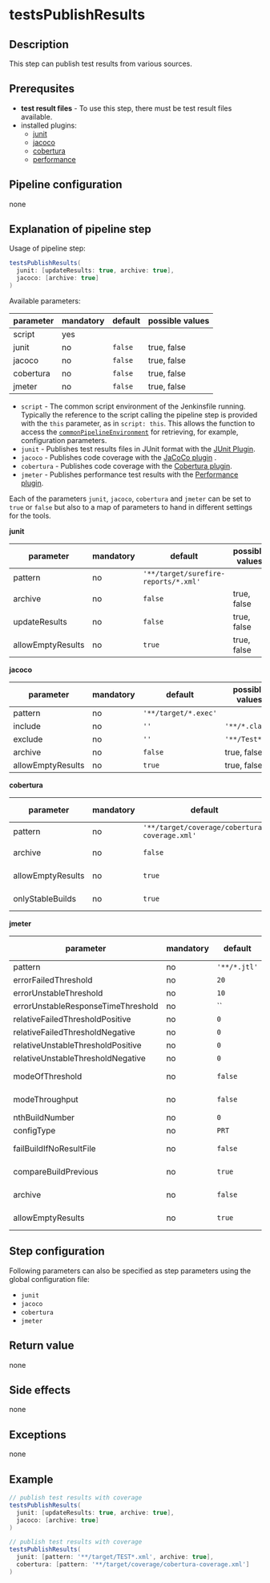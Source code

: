 # testsPublishResults

## Description

This step can publish test results from various sources.

## Prerequsites

* **test result files** - To use this step, there must be test result files available.
* installed plugins:
  * [junit](https://plugins.jenkins.io/junit)
  * [jacoco](https://plugins.jenkins.io/jacoco)
  * [cobertura](https://plugins.jenkins.io/cobertura)
  * [performance](https://plugins.jenkins.io/performance)

## Pipeline configuration

none

## Explanation of pipeline step

Usage of pipeline step:

```groovy
testsPublishResults(
  junit: [updateResults: true, archive: true],
  jacoco: [archive: true]
)
```

Available parameters:

| parameter | mandatory | default | possible values |
| ----------|-----------|---------|-----------------|
| script | yes | | |
| junit | no | `false` | true, false |
| jacoco | no | `false` | true, false |
| cobertura | no | `false` | true, false |
| jmeter | no | `false` | true, false |

* `script` - The common script environment of the Jenkinsfile running.
    Typically the reference to the script calling the pipeline step is provided
    with the `this` parameter, as in `script: this`.
    This allows the function to access the [`commonPipelineEnvironment`](commonPipelineEnvironment.md)
    for retrieving, for example, configuration parameters.
* `junit` - Publishes test results files in JUnit format with the [JUnit Plugin](https://plugins.jenkins.io/junit).
* `jacoco` - Publishes code coverage with the [JaCoCo plugin](https://plugins.jenkins.io/jacoco) .
* `cobertura` - Publishes code coverage with the [Cobertura plugin](https://plugins.jenkins.io/cobertura).
* `jmeter` - Publishes performance test results with the [Performance plugin](https://plugins.jenkins.io/performance).

Each of the parameters `junit`, `jacoco`, `cobertura` and `jmeter` can be set to `true` or `false` but also to a map of parameters to hand in different settings for the tools.

**junit**

| parameter | mandatory | default | possible values |
| ----------|-----------|---------|-----------------|
| pattern | no | `'**/target/surefire-reports/*.xml'` |  |
| archive | no | `false` | true, false |
| updateResults | no | `false` | true, false |
| allowEmptyResults | no | `true` | true, false |

**jacoco**

| parameter | mandatory | default | possible values |
| ----------|-----------|---------|-----------------|
| pattern | no | `'**/target/*.exec'` |  |
| include | no | `''` | `'**/*.class'` |
| exclude | no | `''` | `'**/Test*'` |
| archive | no | `false` | true, false |
| allowEmptyResults | no | `true` | true, false |

**cobertura**

| parameter | mandatory | default | possible values |
| ----------|-----------|---------|-----------------|
| pattern | no | `'**/target/coverage/cobertura-coverage.xml'` |  |
| archive | no | `false` | true, false |
| allowEmptyResults | no | `true` | true, false |
| onlyStableBuilds | no | `true` | true, false |

**jmeter**

| parameter | mandatory | default | possible values |
| ----------|-----------|---------|-----------------|
| pattern | no | `'**/*.jtl'` |  |
| errorFailedThreshold | no | `20` |  |
| errorUnstableThreshold | no | `10` |  |
| errorUnstableResponseTimeThreshold | no | `` |  |
| relativeFailedThresholdPositive | no | `0` |  |
| relativeFailedThresholdNegative | no | `0` |  |
| relativeUnstableThresholdPositive | no | `0` |  |
| relativeUnstableThresholdNegative | no | `0` |  |
| modeOfThreshold | no | `false` | true, false |
| modeThroughput | no | `false` | true, false |
| nthBuildNumber | no | `0` |  |
| configType | no | `PRT` |  |
| failBuildIfNoResultFile | no | `false` | true, false |
| compareBuildPrevious | no | `true` | true, false |
| archive | no | `false` | true, false |
| allowEmptyResults | no | `true` | true, false |

## Step configuration

Following parameters can also be specified as step parameters using the global configuration file:

* `junit`
* `jacoco`
* `cobertura`
* `jmeter`

## Return value

none

## Side effects

none

## Exceptions

none

## Example

```groovy
// publish test results with coverage
testsPublishResults(
  junit: [updateResults: true, archive: true],
  jacoco: [archive: true]
)
```

```groovy
// publish test results with coverage
testsPublishResults(
  junit: [pattern: '**/target/TEST*.xml', archive: true],
  cobertura: [pattern: '**/target/coverage/cobertura-coverage.xml']
)
```
